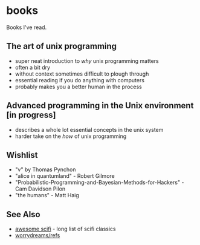 # books
Books I've read.

## The art of unix programming
- super neat introduction to _why_ unix programming matters
- often a bit dry
- without context sometimes difficult to plough through
- essential reading if you do anything with computers
- probably makes you a better human in the process

## Advanced programming in the Unix environment [in progress]
- describes a whole lot essential concepts in the unix system
- harder take on the _how_ of unix programming

## Wishlist
- "v" by Thomas Pynchon
- "alice in quantumland" - Robert Gilmore
- "Probabilistic-Programming-and-Bayesian-Methods-for-Hackers" - Cam Davidson Pilon
- "the humans" - Matt Haig

## See Also
- [awesome scifi](https://github.com/sindresorhus/awesome-scifi) - long list of scifi classics
- [worrydreams/refs](http://worrydream.com/refs/)
